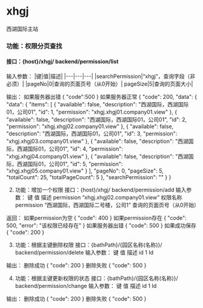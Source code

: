 # xhgj
西湖国际主站

### 功能：权限分页查找
#### 接口：{host}/xhgj/ backend/permission/list
输入参数：
|键|值|描述|
|---|---|---|
|searchPermission|“xhgj”，查询字段（非必须）|
|pageNo|0|查询的页面页号（从0开始）|
pageSize|5|查询的页面大小|

输出：
如果服务器出错
{
	"code":500
}
如果服务器正常
{
    "code": 200,
    "data": {
        "data": {
            "items": [
                {
                    "available": false,
                    "description": "西湖国际，西湖国际01，公司01",
                    "id": 1,
                    "permission": "xhgj.xhgj01.company01.view"
                },
                {
                    "available": false,
                    "description": "西湖国际，西湖国际01，公司01",
                    "id": 2,
                    "permission": "xhgj.xhgj02.company01.view"
                },
                {
                    "available": false,
                    "description": "西湖国际，西湖国际01，公司01",
                    "id": 3,
                    "permission": "xhgj.xhgj03.company01.view"
                },
                {
                    "available": false,
                    "description": "西湖国际，西湖国际01，公司01",
                    "id": 4,
                    "permission": "xhgj.xhgj04.company01.view"
                },
                {
                    "available": false,
                    "description": "西湖国际，西湖国际01，公司01",
                    "id": 5,
                    "permission": "xhgj.xhgj05.company01.view"
                }
            ],
            "pageNo": 0,
            "pageSize": 5,
            "totalCount": 25,
            "totalPageCount": 5
        },
        "searchPermission": ""
    }
}

2. 功能：增加一个权限
接口：{host}/xhgj/ backend/permission/add
输入参数：
键	值	描述
permission	“xhgj.xhgj02.company01.view”	权限名称
permission	“西湖国际，西湖国际二号楼，公司1”	查询的页面页号（从0开始）

返回：
如果permission为空
{
    "code": 400
}
如果permission存在
{
    "code": 500,
    "error": "该权限已经存在"
}
如果服务器出错
{
    "code": 500
}
如果成功保存
{
    "code": 200
}


3. 功能：根据主键删除权限
接口：{bathPath}/{园区名称(名称)}/ backend/permission/delete
输入参数：
键	值	描述
id	1	Id

输出：
删除成功
{
    "code": 200
}
删除失败
{
    "code": 500
}


4. 功能：根据主键更新权限的状态
接口：{bathPath}/{园区名称(名称)}/ backend/permission/change
输入参数：
键	值	描述
id	1	Id

输出：
删除成功
{
    "code": 200
}
删除失败
{
    "code": 500
}



